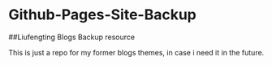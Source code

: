 # Github-Pages-Site-Backup

##Liufengting Blogs Backup resource

This is just a repo for my former blogs themes, in case i need it in the future.
